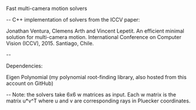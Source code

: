 Fast multi-camera motion solvers

--
C++ implementation of solvers from the ICCV paper:

Jonathan Ventura, Clemens Arth and Vincent Lepetit.  An efficient minimal solution for multi-camera motion.  International Conference on Computer Vision (ICCV), 2015.  Santiago, Chile.

-- 

Dependencies:

Eigen
Polynomial (my polynomial root-finding library, also hosted from this account on GitHub)

--
Note: the solvers take 6x6 w matrices as input.  Each w matrix is the matrix u*v^T where u and v are corresponding rays in Pluecker coordinates.


